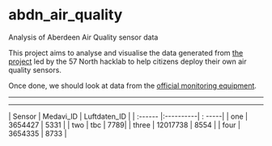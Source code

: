 # abdn_air_quality
Analysis of Aberdeen Air Quality sensor data

This project aims to analyse and visualise the data generated from [the project](https://wiki.57north.org.uk/index.php/Projects:Air_Quality_Monitor) led by the 57 North hacklab to help citizens deploy their own air quality sensors. 

Once done, we should look at data from the [official monitoring equipment](http://www.scottishairquality.co.uk/latest/site-info.php?site_id=ABD0&view=latest).

------- -----------
             
    
   
------- -----------

| Sensor  | Medavi_ID | Luftdaten_ID |
| :------ |:----------| : -----|
| one     | 3654427   | 5331 |
| two     | tbc          | 7789|
| three   | 12017738  | 8554 |
| four    | 3654335   | 8733 |

